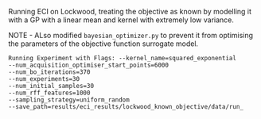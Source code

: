 Running ECI on Lockwood, treating the objective as known by modelling it with a GP with a linear
mean and kernel with extremely low variance.

NOTE - ALso modified `bayesian_optimizer.py` to prevent it from optimising the parameters of the 
objective function surrogate model.

``` 
Running Experiment with Flags: --kernel_name=squared_exponential
--num_acquisition_optimiser_start_points=6000
--num_bo_iterations=370
--num_experiments=30
--num_initial_samples=30
--num_rff_features=1000
--sampling_strategy=uniform_random
--save_path=results/eci_results/lockwood_known_objective/data/run_
```